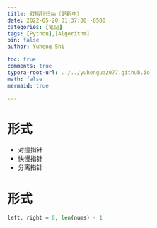 ```yaml
---
title: 双指针归纳（更新中）
date: 2022-05-20 01:37:00 -0500
categories: [笔记]
tags: [Python],[Algorithm]
pin: false
author: Yuheng Shi

toc: true
comments: true
typora-root-url: ../../yuhengua2077.github.io
math: false
mermaid: true

---
```


# 形式

* 对撞指针
* 快慢指针
* 分离指针

# 形式

```python
left, right = 0, len(nums) - 1
```